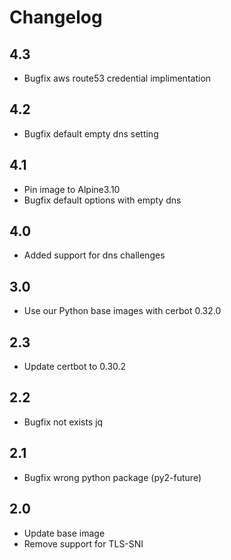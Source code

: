 # Changelog
## 4.3
- Bugfix aws route53 credential implimentation

## 4.2
- Bugfix default empty dns setting

## 4.1

- Pin image to Alpine3.10
- Bugfix default options with empty dns

## 4.0

- Added support for dns challenges

## 3.0

- Use our Python base images with cerbot 0.32.0

## 2.3

- Update certbot to 0.30.2

## 2.2

- Bugfix not exists jq

## 2.1

- Bugfix wrong python package (py2-future)

## 2.0

- Update base image
- Remove support for TLS-SNI
